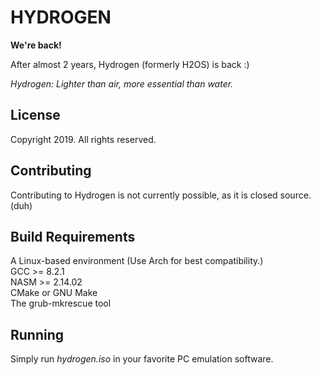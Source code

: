 # HYDROGEN #

**We're back!**

After almost 2 years, Hydrogen (formerly H2OS) is back :)

_Hydrogen: Lighter than air, more essential than water._  

## License

Copyright 2019. All rights reserved.

## Contributing
Contributing to Hydrogen is not currently possible, as it is closed source. (duh)

## Build Requirements
A Linux-based environment (Use Arch for best compatibility.)  
GCC >= 8.2.1  
NASM >= 2.14.02  
CMake or GNU Make  
The grub-mkrescue tool  

## Running
Simply run *hydrogen.iso* in your favorite PC emulation software.